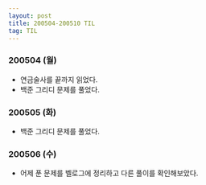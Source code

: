 ```yaml
---
layout: post
title: 200504-200510 TIL
tag: TIL
---
```


### 200504 (월)
- 연금술사를 끝까지 읽었다.
- 백준 그리디 문제를 풀었다.

### 200505 (화)
- 백준 그리디 문제를 풀었다.

### 200506 (수)
- 어제 푼 문제를 벨로그에 정리하고 다른 풀이를 확인해보았다.
